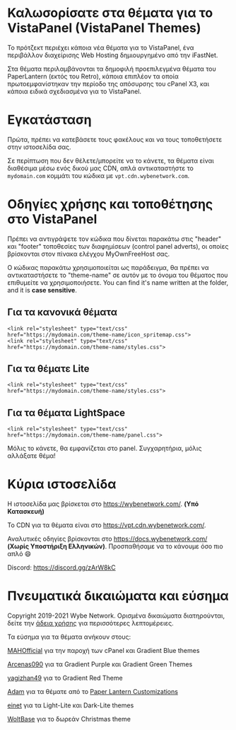 # Καλωσορίσατε στα θέματα για το VistaPanel (VistaPanel Themes)
Το πρότζεκτ περιέχει κάποια νέα θέματα για το VistaPanel, ένα περιβάλλον διαχείρισης Web Hosting δημιουργημένο από την iFastNet.

Στα θέματα περιλαμβάνονται τα δημοφιλή προεπιλεγμένα θέματα του PaperLantern (εκτός του Retro), κάποια επιπλέον τα οποία πρωτοεμφανίστηκαν την περίοδο της απόσυρσης του cPanel X3, και κάποια ειδικά σχεδιασμένα για το VistaPanel.

# Εγκατάσταση
Πρώτα, πρέπει να κατεβάσετε τους φακέλους και να τους τοποθετήσετε στην ιστοσελίδα σας. 

Σε περίπτωση που δεν θέλετε/μπορείτε να το κάνετε, τα θέματα είναι διαθέσιμα μέσω ενός δικού μας CDN, απλά αντικαταστήστε το `mydomain.com` κομμάτι του κώδικα με `vpt.cdn.wybenetwork.com`.

# Οδηγίες χρήσης και τοποθέτησης στο VistaPanel
Πρέπει να αντιγράψετε τον κώδικα που δίνεται παρακάτω στις "header" και "footer" τοποθεσίες των διαφημίσεων (control panel adverts), οι οποίες βρίσκονται στον πίνακα ελέγχου MyOwnFreeHost σας.

Ο κώδικας παρακάτω χρησιμοποιείται ως παράδειγμα, θα πρέπει να αντικαταστήσετε το "theme-name" σε αυτόν με το όνομα του θέματος που επιθυμείτε να χρησιμοποιήσετε.
You can find it's name written at the folder, and it is **case sensitive**.

## Για τα κανονικά θέματα 
```
<link rel="stylesheet" type="text/css" href="https://mydomain.com/theme-name/icon_spritemap.css">
<link rel="stylesheet" type="text/css" href="https://mydomain.com/theme-name/styles.css">
```

## Για τα θέματε Lite
```
<link rel="stylesheet" type="text/css" href="https://mydomain.com/theme-name/styles.css">
```

## Για τα θέματα LightSpace
```
<link rel="stylesheet" type="text/css" href="https://mydomain.com/theme-name/panel.css">
```  

Μόλις το κάνετε, θα εμφανίζεται στο panel. Συγχαρητήρια, μόλις αλλάξατε θέμα!  

# Κύρια ιστοσελίδα
Η ιστοσελίδα μας βρίσκεται στο https://wybenetwork.com/. **(Υπό Κατασκευή)**

Το CDN για τα θέματα είναι στο https://vpt.cdn.wybenetwork.com/.

Αναλυτικές οδηγίες βρίσκονται στο https://docs.wybenetwork.com/ **(Χωρίς Υποστήριξη Ελληνικών)**. Προσπαθήσαμε να το κάνουμε όσο πιο απλό :smile:

Discord:
https://discord.gg/zArW8kC

# Πνευματικά δικαιώματα και εύσημα
Copyright 2019-2021 Wybe Network. Ορισμένα δικαιώματα διατηρούνται, δείτε την [άδεια χρήσης](LICENSE.md) για περισσότερες λεπτομέρειες.

Τα εύσημα για τα θέματα ανήκουν στους:

[MAHOfficial](https://github.com/mahofficial) για την παροχή των cPanel και Gradient Blue themes

[Arcenas090](https://github.com/arcenas090) για τα Gradient Purple και Gradient Green Themes

[yagizhan49](https://github.com/yagizhan49) για το Gradient Red Theme

[Adam](https://github.com/adam/) για τα θέματε από το [Paper Lantern Customizations](https://github.com/CpanelInc/Paper_Lantern_Customizations)  

[einet](https://github.com/eiinet) για τα Light-Lite και Dark-Lite themes

[WoltBase](https://www.woltbase.com) για το δωρεάν Christmas theme
